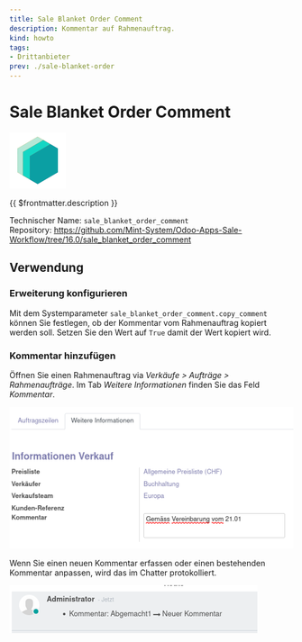 ```yaml
---
title: Sale Blanket Order Comment
description: Kommentar auf Rahmenauftrag.
kind: howto
tags:
- Drittanbieter
prev: ./sale-blanket-order
---
```

# Sale Blanket Order Comment
![icon_oms_box](attachments/icons_odoo_mint_system.png)

{{ $frontmatter.description }}

Technischer Name: `sale_blanket_order_comment`\
Repository: <https://github.com/Mint-System/Odoo-Apps-Sale-Workflow/tree/16.0/sale_blanket_order_comment>

## Verwendung

### Erweiterung konfigurieren

Mit dem Systemparameter `sale_blanket_order_comment.copy_comment` können Sie festlegen, ob der Kommentar vom Rahmenauftrag kopiert werden soll. Setzen Sie den Wert auf `True` damit der Wert kopiert wird.

### Kommentar hinzufügen

Öffnen Sie einen Rahmenauftrag via *Verkäufe > Aufträge > Rahmenaufträge*. Im Tab *Weitere Informationen* finden Sie das Feld *Kommentar*.

![](attachments/Sale%20Blanket%20Order%20Comment%20Feld.png)

Wenn Sie einen neuen Kommentar erfassen oder einen bestehenden Kommentar anpassen, wird das im Chatter protokolliert.

![](attachments/Sale%20Blanket%20Order%20Comment%20Chatter.png)